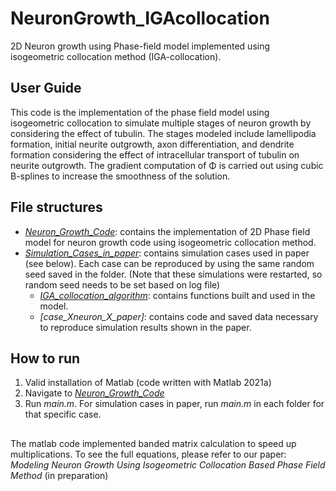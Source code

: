 # NeuronGrowth_IGAcollocation
2D Neuron growth using Phase-field model implemented using isogeometric collocation method (IGA-collocation).

## User Guide
This code is the implementation of the phase field model using isogeometric collocation to simulate multiple stages of neuron growth by considering the effect of tubulin. The stages modeled include lamellipodia formation, initial neurite outgrowth, axon differentiation, and dendrite formation considering the effect of intracellular transport of tubulin on neurite outgrowth. The gradient computation of Φ is carried out using cubic B-splines to increase the smoothness of the solution.

## File structures
- *[Neuron_Growth_Code](https://github.com/CMU-CBML/NeuronGrowth_IGAcollocation/tree/main/Neuron_Growth_Code)*: contains the implementation of 2D Phase field model for neuron growth code using isogeometric collocation method.
- *[Simulation_Cases_in_paper](https://github.com/CMU-CBML/NeuronGrowth_IGAcollocation/tree/main/Simulation_Cases_in_paper)*: contains simulation cases used in paper (see below). Each case can be reproduced by using the same random seed saved in the folder. (Note that these simulations were restarted, so random seed needs to be set based on log file)
	- *[IGA_collocation_algorithm](https://github.com/CMU-CBML/NeuronGrowth_IGAcollocation/tree/main/IGA_collocation_algorithm)*: contains functions built and used in the model.
	- *[case_Xneuron_X_paper]*: contains code and saved data necessary to reproduce simulation results shown in the paper.

## How to run
1. Valid installation of Matlab (code written with Matlab 2021a)
2. Navigate to *[Neuron_Growth_Code](https://github.com/CMU-CBML/NeuronGrowth_IGAcollocation/tree/main/Neuron_Growth_Code)*
3. Run *main.m*. For simulation cases in paper, run *main.m* in each folder for that specific case.

## 
The matlab code implemented banded matrix calculation to speed up multiplications. To see the full equations, please refer to our paper:
*Modeling Neuron Growth Using Isogeometric Collocation Based Phase Field Method* (in preparation)